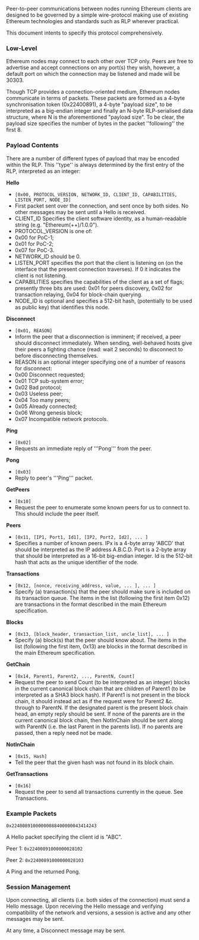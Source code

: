 Peer-to-peer communications between nodes running Ethereum clients are designed to be governed by a simple wire-protocol making use of existing Ethereum technologies and standards such as RLP wherever practical.

This document intents to specify this protocol comprehensively.


### Low-Level

Ethereum nodes may connect to each other over TCP only. Peers are free to advertise and accept connections on any port(s) they wish, however, a default port on which the connection may be listened and made will be 30303.

Though TCP provides a connection-oriented medium, Ethereum nodes communicate in terms of packets. These packets are formed as a 4-byte synchronisation token (0x22400891), a 4-byte "payload size", to be interpreted as a big-endian integer and finally an N-byte RLP-serialised data structure, where N is the aforementioned "payload size". To be clear, the payload size specifies the number of bytes in the packet ''following'' the first 8.


### Payload Contents

There are a number of different types of payload that may be encoded within the RLP. This ''type'' is always determined by the first entry of the RLP, interpreted as an integer:

**Hello**
* `[0x00, PROTOCOL_VERSION, NETWORK_ID, CLIENT_ID, CAPABILITIES, LISTEN_PORT, NODE_ID]`
* First packet sent over the connection, and sent once by both sides. No other messages may be sent until a Hello is received.
* CLIENT_ID Specifies the client software identity, as a human-readable string (e.g. "Ethereum(++)/1.0.0").
* PROTOCOL_VERSION is one of:
* 0x00 for PoC-1;
* 0x01 for PoC-2;
* 0x07 for PoC-3.
* NETWORK_ID should be 0.
* LISTEN_PORT specifies the port that the client is listening on (on the interface that the present connection traverses). If 0 it indicates the client is not listening.
* CAPABILITIES specifies the capabilities of the client as a set of flags; presently three bits are used: 0x01 for peers discovery, 0x02 for transaction relaying, 0x04 for block-chain querying.
* NODE_ID is optional and specifies a 512-bit hash, (potentially to be used as public key) that identifies this node.

**Disconnect**
* `[0x01, REASON]`
* Inform the peer that a disconnection is imminent; if received, a peer should disconnect immediately. When sending, well-behaved hosts give their peers a fighting chance (read: wait 2 seconds) to disconnect to before disconnecting themselves.
* REASON is an optional integer specifying one of a number of reasons for disconnect:
* 0x00 Disconnect requested;
* 0x01 TCP sub-system error;
* 0x02 Bad protocol;
* 0x03 Useless peer;
* 0x04 Too many peers;
* 0x05 Already connected;
* 0x06 Wrong genesis block;
* 0x07 Incompatible network protocols.

**Ping**
* `[0x02]`
* Requests an immediate reply of '''Pong''' from the peer.

**Pong**
* `[0x03]`
* Reply to peer's '''Ping''' packet.

**GetPeers**
* `[0x10]`
* Request the peer to enumerate some known peers for us to connect to. This should include the peer itself.

**Peers**
* `[0x11, [IP1, Port1, Id1], [IP2, Port2, Id2], ... ]`
* Specifies a number of known peers. IPx is a 4-byte array 'ABCD' that should be interpreted as the IP address A.B.C.D. Port is a 2-byte array that should be interpreted as a 16-bit big-endian integer. Id is the 512-bit hash that acts as the unique identifier of the node.

**Transactions**
* `[0x12, [nonce, receiving_address, value, ... ], ... ]`
* Specify (a) transaction(s) that the peer should make sure is included on its transaction queue. The items in the list (following the first item 0x12) are transactions in the format described in the main Ethereum specification.

**Blocks**
* `[0x13, [block_header, transaction_list, uncle_list], ... ]`
* Specify (a) block(s) that the peer should know about. The items in the list (following the first item, 0x13) are blocks in the format described in the main Ethereum specification.

**GetChain**
* `[0x14, Parent1, Parent2, ..., ParentN, Count]`
* Request the peer to send Count (to be interpreted as an integer) blocks in the current canonical block chain that are children of Parent1 (to be interpreted as a SHA3 block hash). If Parent1 is not present in the block chain, it should instead act as if the request were for Parent2 &c. through to ParentN. If the designated parent is the present block chain head, an empty reply should be sent. If none of the parents are in the current canonical block chain, then NotInChain should be sent along with ParentN (i.e. the last Parent in the parents list). If no parents are passed, then a reply need not be made.

**NotInChain**
* `[0x15, Hash]`
* Tell the peer that the given hash was not found in its block chain.

**GetTransactions**
* `[0x16]`
* Request the peer to send all transactions currently in the queue. See Transactions.


### Example Packets

`0x22400891000000088400000043414243`

A Hello packet specifying the client id is "ABC".

Peer 1: `0x22400891000000028102`

Peer 2: `0x22400891000000028103`

A Ping and the returned Pong.


### Session Management

Upon connecting, all clients (i.e. both sides of the connection) must send a Hello message. Upon receiving the Hello message and verifying compatibility of the network and versions, a session is active and any other messages may be sent.

At any time, a Disconnect message may be sent.
